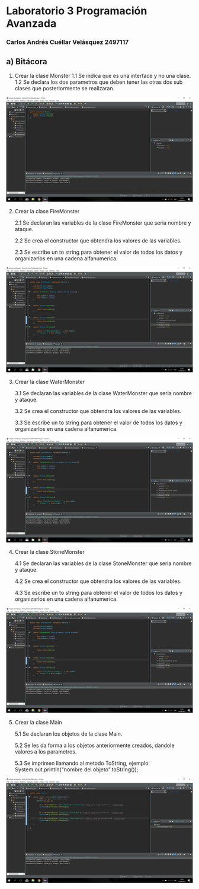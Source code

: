 # Laboratorio 3 Programación Avanzada

### Carlos Andrés Cuéllar Velásquez 2497117
       
## a) Bitácora


1. Crear la clase Monster
   1.1 Se indica que es una interface y no una clase.
   1.2 Se declara los dos parametros que deben tener las otras dos sub clases que posteriormente se realizaran.

 ![](Monster.png)

 
2. Crear la clase FireMonster

    2.1 Se declaran las variables de la clase FireMonster que seria nombre y ataque.

    2.2 Se crea el constructor que obtendra los valores de las variables. 

    2.3 Se escribe un to string para obtener el valor de todos los datos y organizarlos en una cadena alfanumerica. 

 ![](Fire.png)
 
3. Crear la clase WaterMonster

    3.1 Se declaran las variables de la clase WaterMonster que seria nombre y ataque.

    3.2 Se crea el constructor que obtendra los valores de las variables. 

    3.3 Se escribe un to string para obtener el valor de todos los datos y organizarlos en una cadena alfanumerica. 
 
  ![](Water.png)
 
 
 4. Crear la clase StoneMonster

    4.1 Se declaran las variables de la clase StoneMonster que seria nombre y ataque.

    4.2 Se crea el constructor que obtendra los valores de las variables. 

    4.3 Se escribe un to string para obtener el valor de todos los datos y organizarlos en una cadena alfanumerica.
 
 ![](Stone.png)
 

5. Crear la clase Main

    5.1 Se declaran los objetos de la clase Main.

    5.2 Se les da forma a los objetos anteriormente creados, dandole valores a los parametros. 

    5.3 Se imprimen llamando al metodo ToString, ejemplo: System.out.println("nombre del objeto".toString());
 
 ![](Main.png)




